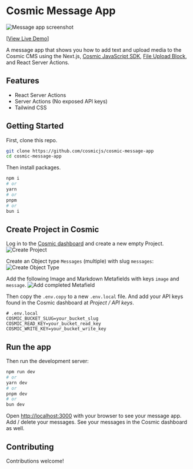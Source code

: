 # Cosmic Message App

![Message app screenshot](https://imgix.cosmicjs.com/6ab8d9f0-3334-11ef-a504-63e081e4680f-message-app-screenshot.png?w=2000&auto=forat,compression)

[[View Live Demo](https://cosmic-message-app.vercel.app/)]

A message app that shows you how to add text and upload media to the Cosmic CMS using the Next.js, [Cosmic JavaScript SDK](https://www.npmjs.com/package/@cosmicjs/sdk), [File Upload Block](https://blocks.cosmicjs.com/blocks/file-upload), and React Server Actions.

## Features

- React Server Actions
- Server Actions (No exposed API keys)
- Tailwind CSS

## Getting Started

First, clone this repo.

```bash
git clone https://github.com/cosmicjs/cosmic-message-app
cd cosmic-message-app
```

Then install packages.

```bash
npm i
# or
yarn
# or
pnpm
# or
bun i
```

## Create Project in Cosmic

Log in to the [Cosmic dashboard](https://app.cosmicjs.com/) and create a new empty Project.
![Create Project](https://imgix.cosmicjs.com/8e311430-0bd7-11ef-9eca-7d347081a9fb-create-new-project.png?w=2000&auto=forat,compression)

Create an Object type `Messages` (multiple) with slug `messages`:
![Create Object Type](https://imgix.cosmicjs.com/43a54cf0-3333-11ef-a504-63e081e4680f-message-app-model-settings.png?w=2000&auto=forat,compression)

Add the following Image and Markdown Metafields with keys `image` and `message`.
![Add completed Metafield](https://imgix.cosmicjs.com/01289440-3333-11ef-a504-63e081e4680f-message-app-model.png?w=2000&auto=forat,compression)

Then copy the `.env.copy` to a new `.env.local` file. And add your API keys found in the Cosmic dashboard at _Project / API keys_.

```
# .env.local
COSMIC_BUCKET_SLUG=your_bucket_slug
COSMIC_READ_KEY=your_bucket_read_key
COSMIC_WRITE_KEY=your_bucket_write_key
```

## Run the app

Then run the development server:

```bash
npm run dev
# or
yarn dev
# or
pnpm dev
# or
bun dev
```

Open [http://localhost:3000](http://localhost:3000) with your browser to see your message app. Add / delete your messages. See your messages in the Cosmic dashboard as well.

## Contributing

Contributions welcome!
